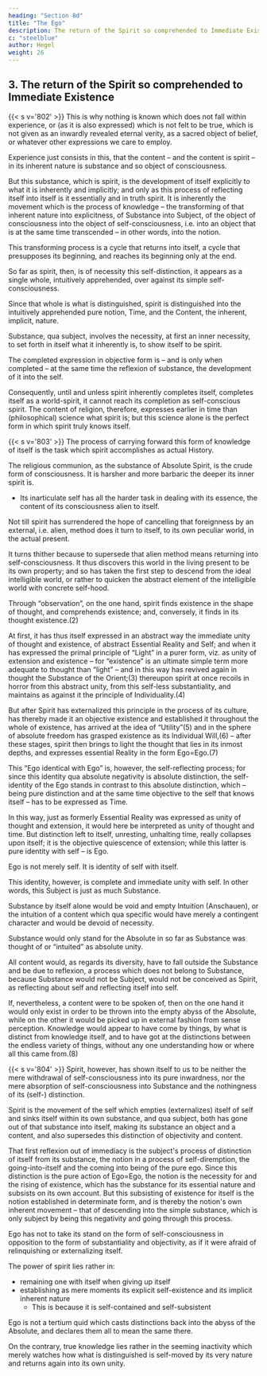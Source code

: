 ```yaml
---
heading: "Section 8d"
title: "The Ego"
description: The return of the Spirit so comprehended to Immediate Existence.
c: "steelblue"
author: Hegel
weight: 26
---
```




## 3. The return of the Spirit so comprehended to Immediate Existence

{{< s v='802' >}} This is why nothing is known which does not fall within experience, or (as it is also expressed) which is not felt to be true, which is not given as an inwardly revealed eternal verity, as a sacred object of belief, or whatever other expressions we care to employ. 

Experience just consists in this, that the content – and the content is spirit – in its inherent nature is substance and so object of consciousness. 

But this substance, which is spirit, is the development of itself explicitly to what it is inherently and implicitly; and only as this process of reflecting itself into itself is it essentially and in truth spirit. It is inherently the movement which is the process of knowledge – the transforming of that inherent nature into explicitness, of Substance into Subject, of the object of consciousness into the object of self-consciousness, i.e. into an object that is at the same time transcended – in other words, into the notion. 

This transforming process is a cycle that returns into itself, a cycle that presupposes its beginning, and reaches its beginning only at the end. 

So far as spirit, then, is of necessity this self-distinction, it appears as a single whole, intuitively apprehended, over against its simple self-consciousness. 

Since that whole is what is distinguished, spirit is distinguished into the intuitively apprehended pure notion, Time, and the Content, the inherent, implicit, nature.

Substance, qua subject, involves the necessity, at first an inner necessity, to set forth in itself what it inherently is, to show itself to be spirit. 

The completed expression in objective form is – and is only when completed – at the same time the reflexion of substance, the development of it into the self.

Consequently, until and unless spirit inherently completes itself, completes itself as a world-spirit, it cannot reach its completion as self-conscious spirit. The content of religion, therefore, expresses earlier in time than (philosophical) science what spirit is; but this science alone is the perfect form in which spirit truly knows itself.


{{< s v='803' >}} The process of carrying forward this form of knowledge of itself is the task which spirit accomplishes as actual History. 

The religious communion, as the substance of Absolute Spirit, is the crude form of consciousness. It is harsher and more barbaric the deeper its inner spirit is.
- Its inarticulate self has all the harder task in dealing with its essence, the content of its consciousness alien to itself.

Not till spirit has surrendered the hope of cancelling that foreignness by an external, i.e. alien, method does it turn to itself, to its own peculiar world, in the actual present. 

It turns thither because to supersede that alien method means returning into self-consciousness. It thus discovers this world in the living present to be its own property; and so has taken the first step to descend from the ideal intelligible world, or rather to quicken the abstract element of the intelligible world with concrete self-hood. 

Through “observation”, on the one hand, spirit finds existence in the shape of thought, and comprehends existence; and, conversely, it finds in its thought existence.(2) 

At first, it has thus itself expressed in an abstract way the immediate unity of thought and existence, of abstract Essential Reality and Self; and when it has expressed the primal principle of “Light” in a purer form, viz. as unity of extension and existence – for “existence” is an ultimate simple term more adequate to thought than “light” – and in this way has revived again in thought the Substance of the Orient;(3) thereupon spirit at once recoils in horror from this abstract unity, from this self-less substantiality, and maintains as against it the principle of Individuality.(4) 

But after Spirit has externalized this principle in the process of its culture, has thereby made it an objective existence and established it throughout the whole of existence, has arrived at the idea of “Utility”(5) and in the sphere of absolute freedom has grasped existence as its Individual Will,(6) – after these stages, spirit then brings to light the thought that lies in its inmost depths, and expresses essential Reality in the form Ego=Ego.(7)

This “Ego identical with Ego” is, however, the self-reflecting process; for since this identity qua absolute negativity is absolute distinction, the self-identity of the Ego stands in contrast to this absolute distinction, which – being pure distinction and at the same time objective to the self that knows itself – has to be expressed as Time. 

In this way, just as formerly Essential Reality was expressed as unity of thought and extension, it would here be interpreted as unity of thought and time. But distinction left to itself, unresting, unhalting time, really collapses upon itself; it is the objective quiescence of extension; while this latter is pure identity with self – is Ego.

Ego is not merely self. It is identity of self with itself. 

This identity, however, is complete and immediate unity with self. In other words, this Subject is just as much Substance. 

Substance by itself alone would be void and empty Intuition (Anschauen), or the intuition of a content which qua specific would have merely a contingent character and would be devoid of necessity. 

Substance would only stand for the Absolute in so far as Substance was thought of or “intuited” as absolute unity. 

All content would, as regards its diversity, have to fall outside the Substance and be due to reflexion, a process which does not belong to Substance, because Substance would not be Subject, would not be conceived as Spirit, as reflecting about self and reflecting itself into self. 

If, nevertheless, a content were to be spoken of, then on the one hand it would only exist in order to be thrown into the empty abyss of the Absolute, while on the other it would be picked up in external fashion from sense perception. Knowledge would appear to have come by things, by what is distinct from knowledge itself, and to have got at the distinctions between the endless variety of things, without any one understanding how or where all this came from.(8)


{{< s v='804' >}} Spirit, however, has shown itself to us to be neither the mere withdrawal of self-consciousness into its pure inwardness, nor the mere absorption of self-consciousness into Substance and the nothingness of its (self-) distinction.

Spirit is the movement of the self which empties (externalizes) itself of self and sinks itself within its own substance, and qua subject, both has gone out of that substance into itself, making its substance an object and a content, and also supersedes this distinction of objectivity and content. 

That first reflexion out of immediacy is the subject's process of distinction of itself from its substance, the notion in a process of self-diremption, the going-into-itself and the coming into being of the pure ego. Since this distinction is the pure action of Ego=Ego, the notion is the necessity for and the rising of existence, which has the substance for its essential nature and subsists on its own account. But this subsisting of existence for itself is the notion established in determinate form, and is thereby the notion's own inherent movement – that of descending into the simple substance, which is only subject by being this negativity and going through this process.

Ego has not to take its stand on the form of self-consciousness in opposition to the form of substantiality and objectivity, as if it were afraid of relinquishing or externalizing itself. 

The power of spirit lies rather in:
- remaining one with itself when giving up itself
- establishing as mere moments its explicit self-existence and its implicit inherent nature
  - This is because it is self-contained and self-subsistent

Ego is not a tertium quid which casts distinctions back into the abyss of the Absolute, and declares them all to mean the same there. 

On the contrary, true knowledge lies rather in the seeming inactivity which merely watches how what is distinguished is self-moved by its very nature and returns again into its own unity.

